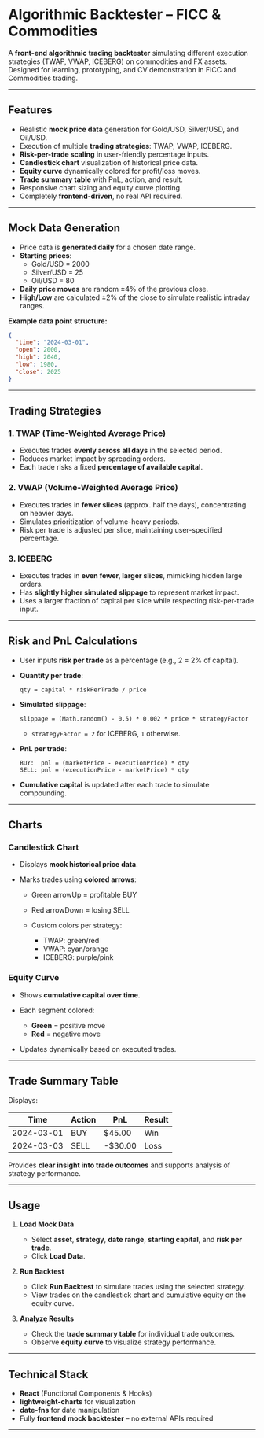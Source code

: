 
# Algorithmic Backtester – FICC & Commodities

A **front-end algorithmic trading backtester** simulating different execution strategies (TWAP, VWAP, ICEBERG) on commodities and FX assets. Designed for learning, prototyping, and CV demonstration in FICC and Commodities trading.

---

## Features

- Realistic **mock price data** generation for Gold/USD, Silver/USD, and Oil/USD.
- Execution of multiple **trading strategies**: TWAP, VWAP, ICEBERG.
- **Risk-per-trade scaling** in user-friendly percentage inputs.
- **Candlestick chart** visualization of historical price data.
- **Equity curve** dynamically colored for profit/loss moves.
- **Trade summary table** with PnL, action, and result.
- Responsive chart sizing and equity curve plotting.
- Completely **frontend-driven**, no real API required.

---

## Mock Data Generation

- Price data is **generated daily** for a chosen date range.
- **Starting prices**:  
  - Gold/USD = 2000  
  - Silver/USD = 25  
  - Oil/USD = 80
- **Daily price moves** are random ±4% of the previous close.  
- **High/Low** are calculated ±2% of the close to simulate realistic intraday ranges.  

**Example data point structure:**

```json
{
  "time": "2024-03-01",
  "open": 2000,
  "high": 2040,
  "low": 1980,
  "close": 2025
}
````

---

## Trading Strategies

### 1. TWAP (Time-Weighted Average Price)

* Executes trades **evenly across all days** in the selected period.
* Reduces market impact by spreading orders.
* Each trade risks a fixed **percentage of available capital**.

### 2. VWAP (Volume-Weighted Average Price)

* Executes trades in **fewer slices** (approx. half the days), concentrating on heavier days.
* Simulates prioritization of volume-heavy periods.
* Risk per trade is adjusted per slice, maintaining user-specified percentage.

### 3. ICEBERG

* Executes trades in **even fewer, larger slices**, mimicking hidden large orders.
* Has **slightly higher simulated slippage** to represent market impact.
* Uses a larger fraction of capital per slice while respecting risk-per-trade input.

---

## Risk and PnL Calculations

* User inputs **risk per trade** as a percentage (e.g., 2 = 2% of capital).
* **Quantity per trade**:

  ```
  qty = capital * riskPerTrade / price
  ```
* **Simulated slippage**:

  ```
  slippage = (Math.random() - 0.5) * 0.002 * price * strategyFactor
  ```

  * `strategyFactor = 2` for ICEBERG, `1` otherwise.
* **PnL per trade**:

  ```
  BUY:  pnl = (marketPrice - executionPrice) * qty
  SELL: pnl = (executionPrice - marketPrice) * qty
  ```
* **Cumulative capital** is updated after each trade to simulate compounding.

---

## Charts

### Candlestick Chart

* Displays **mock historical price data**.
* Marks trades using **colored arrows**:

  * Green arrowUp = profitable BUY
  * Red arrowDown = losing SELL
  * Custom colors per strategy:

    * TWAP: green/red
    * VWAP: cyan/orange
    * ICEBERG: purple/pink

### Equity Curve

* Shows **cumulative capital over time**.
* Each segment colored:

  * **Green** = positive move
  * **Red** = negative move
* Updates dynamically based on executed trades.

---

## Trade Summary Table

Displays:

| Time       | Action | PnL      | Result |
| ---------- | ------ | -------- | ------ |
| 2024-03-01 | BUY    | \$45.00  | Win    |
| 2024-03-03 | SELL   | -\$30.00 | Loss   |

Provides **clear insight into trade outcomes** and supports analysis of strategy performance.

---

## Usage

1. **Load Mock Data**

   * Select **asset**, **strategy**, **date range**, **starting capital**, and **risk per trade**.
   * Click **Load Data**.

2. **Run Backtest**

   * Click **Run Backtest** to simulate trades using the selected strategy.
   * View trades on the candlestick chart and cumulative equity on the equity curve.

3. **Analyze Results**

   * Check the **trade summary table** for individual trade outcomes.
   * Observe **equity curve** to visualize strategy performance.

---

## Technical Stack

* **React** (Functional Components & Hooks)
* **lightweight-charts** for visualization
* **date-fns** for date manipulation
* Fully **frontend mock backtester** – no external APIs required

---

